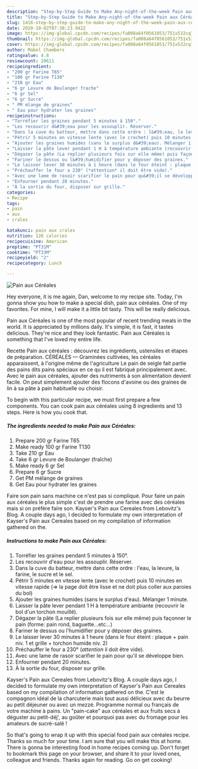 ```yaml
---
description: "Step-by-Step Guide to Make Any-night-of-the-week Pain aux Céréales"
title: "Step-by-Step Guide to Make Any-night-of-the-week Pain aux Céréales"
slug: 1416-step-by-step-guide-to-make-any-night-of-the-week-pain-aux-cereales
date: 2020-10-02T07:38:23.942Z
image: https://img-global.cpcdn.com/recipes/fa008a64f0561053/751x532cq70/pain-aux-cereales-photo-principale-de-la-recette.jpg
thumbnail: https://img-global.cpcdn.com/recipes/fa008a64f0561053/751x532cq70/pain-aux-cereales-photo-principale-de-la-recette.jpg
cover: https://img-global.cpcdn.com/recipes/fa008a64f0561053/751x532cq70/pain-aux-cereales-photo-principale-de-la-recette.jpg
author: Mabel Chambers
ratingvalue: 4.8
reviewcount: 20611
recipeingredient:
- "200 gr Farine T65"
- "100 gr Farine T130"
- "210 gr Eau"
- "6 gr Levure de Boulanger frache"
- "6 gr Sel"
- "6 gr Sucre"
- " PM mlange de graines"
- " Eau pour hydrater les graines"
recipeinstructions:
- "Torréfier les graines pendant 5 minutes à 150°."
- "Les recouvrir d&#39;eau pour les assouplir. Réserver."
- "Dans la cuve du batteur, mettre dans cette ordre : l&#39;eau, la levure, la farine, le sucre et le sel."
- "Pétrir 5 minutes en vitesse lente (avec le crochet) puis 10 minutes en vitesse rapide (=&gt; la page doit être lisse et ne doit plus coller aux paroies du bol)"
- "Ajouter les graines humides (sans le surplus d&#39;eau). Mélanger 1 minute."
- "Laisser la pâte lever pendant 1 H à température ambiante (recouvrir le bol d&#39;un torchon mouillé)."
- "Dégazer la pâte (La replier plusieurs fois sur elle même) puis façonner le pain (forme: pain rond, baguette...etc...)"
- "Fariner le dessus ou l&#39;humidifier pour y déposer des graines."
- "Le laisser lever 30 minutes à 1 heure (dans le four éteint : plaque + pain niv. 1 et grille + torchon humide niv. 2)"
- "Préchauffer le four a 230° (*attention* il doit être vide)."
- "Avec une lame de rasoir scarifier le pain pour qu&#39;il se développe bien."
- "Enfourner pendant 20 minutes."
- "À la sortie du four, disposer sur grille."
categories:
- Recipe
tags:
- pain
- aux
- crales

katakunci: pain aux crales 
nutrition: 126 calories
recipecuisine: American
preptime: "PT31M"
cooktime: "PT33M"
recipeyield: "2"
recipecategory: Lunch

---
```



![Pain aux Céréales](https://img-global.cpcdn.com/recipes/fa008a64f0561053/751x532cq70/pain-aux-cereales-photo-principale-de-la-recette.jpg)

Hey everyone, it is me again, Dan, welcome to my recipe site. Today, I'm gonna show you how to make a special dish, pain aux céréales. One of my favorites. For mine, I will make it a little bit tasty. This will be really delicious.

Pain aux Céréales is one of the most popular of recent trending meals in the world. It is appreciated by millions daily. It's simple, it is fast, it tastes delicious. They're nice and they look fantastic. Pain aux Céréales is something that I've loved my entire life.

Recette Pain aux céréales : découvrez les ingrédients, ustensiles et étapes de préparation. CÉRÉALES — Graminées cultivées, les céréales apparaissent, à l&#39;origine même de l&#39;agriculture Le pain de seigle fait partie des pains dits pains spéciaux en ce qu il est fabriqué principalement avec. Avec le pain aux céréales, ajouter des nutriments à son alimentation devient facile. On peut simplement ajouter des flocons d&#39;avoine ou des graines de lin à sa pâte à pain habituelle ou choisir.


To begin with this particular recipe, we must first prepare a few components. You can cook pain aux céréales using 8 ingredients and 13 steps. Here is how you cook that.

<!--inarticleads1-->

##### The ingredients needed to make Pain aux Céréales:

1. Prepare 200 gr Farine T65
1. Make ready 100 gr Farine T130
1. Take 210 gr Eau
1. Take 6 gr Levure de Boulanger (fraîche)
1. Make ready 6 gr Sel
1. Prepare 6 gr Sucre
1. Get  PM mélange de graines
1. Get  Eau pour hydrater les graines


Faire son pain sans machine ce n&#39;est pas si compliqué. Pour faire un pain aux céréales le plus simple c&#39;est de prendre une farine avec des céréales mais si on préfère faire son. Kayser&#39;s Pain aux Cereales from Lebovitz&#39;s Blog. A couple days ago, I decided to formulate my own interpretation of Kayser&#39;s Pain aux Cereales based on my compilation of information gathered on the. 

<!--inarticleads2-->

##### Instructions to make Pain aux Céréales:

1. Torréfier les graines pendant 5 minutes à 150°.
1. Les recouvrir d&#39;eau pour les assouplir. Réserver.
1. Dans la cuve du batteur, mettre dans cette ordre : l&#39;eau, la levure, la farine, le sucre et le sel.
1. Pétrir 5 minutes en vitesse lente (avec le crochet) puis 10 minutes en vitesse rapide (=&gt; la page doit être lisse et ne doit plus coller aux paroies du bol)
1. Ajouter les graines humides (sans le surplus d&#39;eau). Mélanger 1 minute.
1. Laisser la pâte lever pendant 1 H à température ambiante (recouvrir le bol d&#39;un torchon mouillé).
1. Dégazer la pâte (La replier plusieurs fois sur elle même) puis façonner le pain (forme: pain rond, baguette...etc...)
1. Fariner le dessus ou l&#39;humidifier pour y déposer des graines.
1. Le laisser lever 30 minutes à 1 heure (dans le four éteint : plaque + pain niv. 1 et grille + torchon humide niv. 2)
1. Préchauffer le four a 230° (*attention* il doit être vide).
1. Avec une lame de rasoir scarifier le pain pour qu&#39;il se développe bien.
1. Enfourner pendant 20 minutes.
1. À la sortie du four, disposer sur grille.


Kayser&#39;s Pain aux Cereales from Lebovitz&#39;s Blog. A couple days ago, I decided to formulate my own interpretation of Kayser&#39;s Pain aux Cereales based on my compilation of information gathered on the. C&#39;est le compagnon idéal de la charcuterie mais tout aussi délicieux avec du beurre au petit déjeuner ou avec un mezzé. Programme normal ou français de votre machine à pains. Un &#34;pain-cake&#34; aux céréales et aux fruits secs à déguster au petit-déj&#39;, au goûter et pourquoi pas avec du fromage pour les amateurs de sucré-salé ! 

So that's going to wrap it up with this special food pain aux céréales recipe. Thanks so much for your time. I am sure that you will make this at home. There is gonna be interesting food in home recipes coming up. Don't forget to bookmark this page on your browser, and share it to your loved ones, colleague and friends. Thanks again for reading. Go on get cooking!
